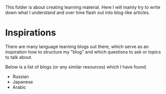 This folder is about creating learning material. Here I will mainly try to write down what I understand and over time flash out into blog-like articles.

# Inspirations
There are many language learning blogs out there, which serve as an inspiration how to structure my "blog" and which questions to ask or topics to talk about.

Below is a list of blogs (or any similar resources) which I have found.
- Russian
- Japanese
- Arabic